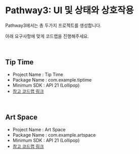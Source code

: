 # Pathway3: UI 및 상태와 상호작용
Pathway3에서는 총 두가지 프로젝트를 생성합니다.

아래 요구사항에 맞게 코드랩을 진행해주세요.

<br>

## Tip Time
* Project Name : Tip Time
* Package Name : com.example.tiptime
* Minimum SDK : API 21 (Lollipop)
* [참고 코드랩 링크](https://developer.android.com/codelabs/basic-android-kotlin-compose-using-state?continue=https%3A%2F%2Fdeveloper.android.com%2Fcourses%2Fpathways%2Fandroid-basics-compose-unit-2-pathway-3%23codelab-https%3A%2F%2Fdeveloper.android.com%2Fcodelabs%2Fbasic-android-kotlin-compose-using-state#2)

<br>

## Art Space
* Project Name : Art Space
* Package Name : com.example.artspace
* Minimum SDK : API 21 (Lollipop)
* [참고 코드랩 링크](https://developer.android.com/codelabs/basic-android-kotlin-compose-art-space?continue=https%3A%2F%2Fdeveloper.android.com%2Fcourses%2Fpathways%2Fandroid-basics-compose-unit-2-pathway-3%23codelab-https%3A%2F%2Fdeveloper.android.com%2Fcodelabs%2Fbasic-android-kotlin-compose-art-space#0)